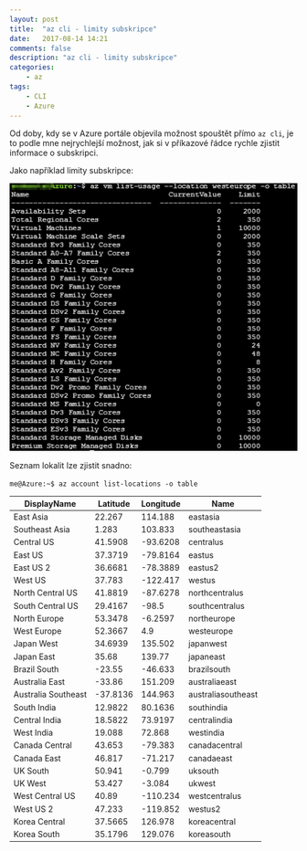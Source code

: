 ```yaml
---
layout: post
title:  "az cli - limity subskripce"
date:   2017-08-14 14:21
comments: false
description: "az cli - limity subskripce"
categories: 
    - az
tags: 
    - CLI
    - Azure
---
```


Od doby, kdy se v Azure portále objevila možnost spouštět přímo `az cli`, je to podle mne nejrychlejší možnost,
jak si v příkazové řádce rychle zjistit informace o subskripci.

Jako například limity subskripce:

![Limity subskripce](/images/posts/2017-08-14-az-cli-vm-limits.png)

Seznam lokalit lze zjistit snadno:

`me@Azure:~$ az account list-locations -o table`

|DisplayName | Latitude | Longitude | Name |
|------------|----------|-----------|------|
| East Asia | 22.267 | 114.188 | eastasia |
| Southeast Asia | 1.283 | 103.833 | southeastasia |
| Central US | 41.5908 | -93.6208 | centralus |
| East US | 37.3719 | -79.8164 | eastus |
| East US 2 | 36.6681 | -78.3889 | eastus2 |
| West US | 37.783 | -122.417 | westus |
| North Central US | 41.8819 | -87.6278 | northcentralus |
| South Central US | 29.4167 | -98.5 | southcentralus |
| North Europe | 53.3478 | -6.2597 | northeurope |
| West Europe | 52.3667 | 4.9 | westeurope |
| Japan West | 34.6939 | 135.502 | japanwest |
| Japan East | 35.68 | 139.77 | japaneast |
| Brazil South | -23.55 | -46.633 | brazilsouth |
| Australia East | -33.86 | 151.209 | australiaeast |
| Australia Southeast | -37.8136 | 144.963 | australiasoutheast |
| South India | 12.9822 | 80.1636 | southindia
| Central India | 18.5822 | 73.9197 | centralindia |
| West India | 19.088 | 72.868 | westindia |
| Canada Central | 43.653 | -79.383 | canadacentral |
| Canada East | 46.817 | -71.217 | canadaeast |
| UK South | 50.941 | -0.799 | uksouth |
| UK West | 53.427 | -3.084 | ukwest |
| West Central US | 40.89 | -110.234 | westcentralus |
| West US 2 | 47.233 | -119.852 | westus2 |
| Korea Central | 37.5665 | 126.978 | koreacentral |
| Korea South | 35.1796 | 129.076 | koreasouth |
